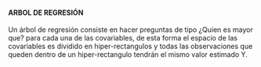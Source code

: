 #### ARBOL DE REGRESIÓN
Un árbol de regresión consiste en hacer preguntas de tipo ¿Quien es mayor que? para cada una de las covariables, de esta forma el espacio de las covariables es dividido en hiper-rectangulos y todas las observaciones que queden dentro de un hiper-rectangulo tendrán el mismo valor estimado Y.